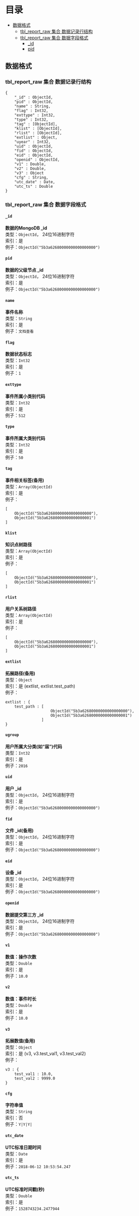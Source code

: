 # 目录

* [数据格式](#数据格式) 
  * [tbl_report_raw 集合 数据记录行结构](#tbl_report_raw-集合-数据记录行结构)
  * [tbl_report_raw 集合 数据字段格式](#tbl_report_raw-集合-数据字段格式)  
    * [_id](#_id)  
    * [pid](#pid)
    
  
## 数据格式

### tbl_report_raw 集合 数据记录行结构
    {
    	"_id" : ObjectId,
    	"pid" : ObjectId,
    	"name" : String,
    	"flag" : Int32,
    	"exttype" : Int32,
    	"type" : Int32,
    	"tag" : [ObjectId],
    	"klist" : [ObjectId],
    	"rlist" : [ObjectId],
    	"extlist" : Object,
    	"uyear" : Int32,
    	"uid" : ObjectId,
    	"fid" : ObjectId,
    	"eid" : ObjectId,
    	"openid" : ObjectId,
    	"v1" : Double,
    	"v2" : Double,
    	"v3" : Object
    	"cfg" : String,
    	"utc_date" : Date,
    	"utc_ts" : Double
    }

### tbl_report_raw 集合 数据字段格式

#### `_id` 
**数据的MongoDB _id**  
类型：`ObjectId`， 24位16进制字符  
索引：是  
例子：`ObjectId("5b3a62680000000000000000")`  


#### `pid`
**数据的父级节点 _id**  
类型：`ObjectId`， 24位16进制字符  
索引：是  
例子：`ObjectId("5b3a62680000000000000000")`  


#### `name`
**事件名称**  
类型：`String`  
索引：是  
例子：`文档查看`  


#### `flag`
**数据状态标志**  
类型：`Int32`  
索引：是  
例子：`1`


#### `exttype`
**事件所属小类别代码**  
类型：`Int32`  
索引：是  
例子：`512`

#### `type`
**事件所属大类别代码**  
类型：`Int32`  
索引：是  
例子：`50`


#### `tag`  
**事件相关标签(备用)**  
类型：`Array(ObjectId)`  
索引：是  
例子：

    [
        ObjectId("5b3a62680000000000000000"),
        ObjectId("5b3a62680000000000000001")
    ]


#### `klist`
**知识点树路径**  
类型：`Array(ObjectId)`  
索引：是  
例子：  

    [
        ObjectId("5b3a62680000000000000000"),
        ObjectId("5b3a62680000000000000001")
    ]


#### `rlist`
**用户关系树路径**  
类型：`Array(ObjectId)`  
索引：是  
例子：  

    [
        ObjectId("5b3a62680000000000000000"),
        ObjectId("5b3a62680000000000000001")
    ]


#### `extlist`
**拓展路径(备用)**  
类型：`Object`  
索引：是  (extlist, extlist.test_path)  
例子：  

    extlist : {
        test_path : [ 
                        ObjectId("5b3a62680000000000000000"),
                        ObjectId("5b3a62680000000000000001")
                    ]
    }


#### `ugroup`  
**用户所属大分类(如“届”)代码**  
类型：`Int32`  
索引：是  
例子：`2016`


#### `uid`
**用户 _id**  
类型：`ObjectId`， 24位16进制字符  
索引：是  
例子：`ObjectId("5b3a62680000000000000000")` 


#### `fid`
**文件 _id(备用)**  
类型：`ObjectId`， 24位16进制字符  
索引：是  
例子：`ObjectId("5b3a62680000000000000000")` 


#### `eid`
**设备 _id**  
类型：`ObjectId`， 24位16进制字符  
索引：是  
例子：`ObjectId("5b3a62680000000000000000")` 


#### `openid`
**数据提交第三方 _id**  
类型：`ObjectId`， 24位16进制字符  
索引：是  
例子：`ObjectId("5b3a62680000000000000000")` 


#### `v1`
**数值：操作次数**  
类型：`Double`  
索引：是  
例子：`10.0` 


#### `v2`
**数值：事件时长**  
类型：`Double`  
索引：是  
例子：`10.0` 


#### `v3`
**拓展数值(备用)**  
类型：`Object`  
索引：是  (v3, v3.test_val1, v3.test_val2)  
例子： 

    v3 : {
        test_val1 : 10.0,
        test_val2 : 9999.0
    }


#### `cfg`
**字符串值**  
类型：`String`  
索引：否  
例子：`Y|Y|Y|`


#### `utc_date`
**UTC标准日期时间**  
类型：`Date`  
索引：是  
例子：`2018-06-12 10:53:54.247`


#### `utc_ts`
**UTC标准时间戳(秒)**  
类型：`Double`  
索引：是  
例子：`1528743234.2477944`
